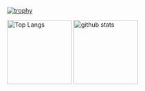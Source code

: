 [![trophy](https://github-profile-trophy.vercel.app/?username=Fuuma0000&theme=radical&no-frame=true)](https://github.com/ryo-ma/github-profile-trophy)
<p align="left"> 
  <img alt="Top Langs" height="150px" src="https://github-readme-stats.vercel.app/api/top-langs/?username=Fuuma0000&layout=compact&show_icons=true&theme=radical&hide_border=true&count_private=true&border_radius=40.0&hide=C++,HCL,CMake" />
  <img alt="github stats" height="150px" src="https://github-readme-stats.vercel.app/api?username=Fuuma0000&theme=radical&show_icons=ture&hide_border=true&include_all_commits=true&count_private=true&border_radius=40.0" />
</p>


<!--
### Hi there 👋
**Fuuma0000/Fuuma0000** is a ✨ _special_ ✨ repository because its `README.md` (this file) appears on your GitHub profile.

Here are some ideas to get you started:

- 🔭 I’m currently working on ...
- 🌱 I’m currently learning ...
- 👯 I’m looking to collaborate on ...
- 🤔 I’m looking for help with ...
- 💬 Ask me about ...
- 📫 How to reach me: ...
- 😄 Pronouns: ...
- ⚡ Fun fact: ...
-->
